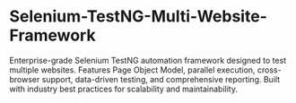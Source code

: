# Selenium-TestNG-Multi-Website-Framework
Enterprise-grade Selenium TestNG automation framework designed to test multiple websites. Features Page Object Model, parallel execution, cross-browser support, data-driven testing, and comprehensive reporting. Built with industry best practices for scalability and maintainability.
